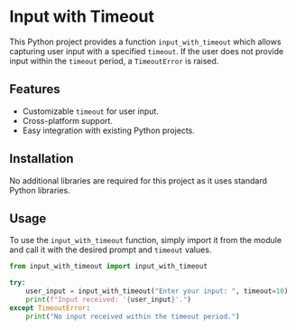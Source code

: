 # Input with Timeout

This Python project provides a function `input_with_timeout` which allows capturing user input with a specified `timeout`. If the user does not provide input within the `timeout` period, a `TimeoutError` is raised.

## Features

- Customizable `timeout` for user input.
- Cross-platform support.
- Easy integration with existing Python projects.

## Installation

No additional libraries are required for this project as it uses standard Python libraries.

## Usage

To use the `input_with_timeout` function, simply import it from the module and call it with the desired prompt and `timeout` values.

```python
from input_with_timeout import input_with_timeout

try:
    user_input = input_with_timeout("Enter your input: ", timeout=10)
    print(f"Input received: '{user_input}'.")
except TimeoutError:
    print("No input received within the timeout period.")
